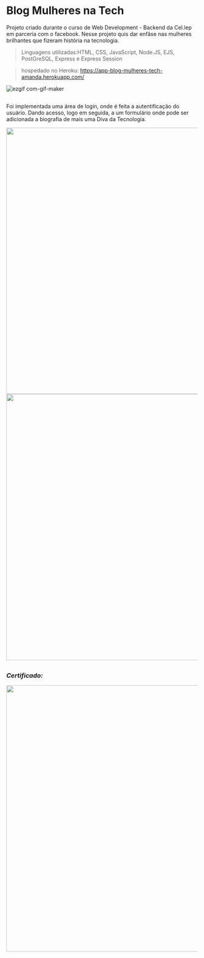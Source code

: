 # Blog Mulheres na Tech
Projeto criado durante o curso de Web Development - Backend da Cel.lep em parceria com o facebook.
Nesse projeto quis dar enfâse nas mulheres brilhantes que fizeram história na tecnologia.

>Linguagens utilizadas:HTML, CSS, JavaScript, Node.JS, EJS, PostGreSQL, Express e Express Session

>hospedado no Heroku: https://app-blog-mulheres-tech-amanda.herokuapp.com/

![ezgif com-gif-maker](https://user-images.githubusercontent.com/80546584/167236559-6040544d-3890-4f46-af90-cc3ed5ad4652.gif)
##
Foi implementada uma área de login, onde é feita a autentificação do usuário. Dando acesso, logo em seguida, a um formulário onde pode ser adicionada a biografia de mais uma Diva da Tecnologia.

<div align="center">
<img src="https://user-images.githubusercontent.com/80546584/167236945-02f2217a-5563-44ca-b345-3fe08db03fd4.png" width="700px" />
</div>

<div align="center">
<img src="https://user-images.githubusercontent.com/80546584/167236977-38ddb38a-59e0-4082-bec2-95ea86ca7c0f.png" width="700px" />
</div>

##
### *Certificado:*
<div align="center">
<img src="https://user-images.githubusercontent.com/80546584/167236595-b37dece6-64c4-4479-a8f5-306c7e5065b0.jpg" width="700px" />
</div>
